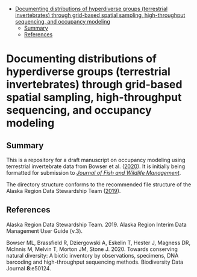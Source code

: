   - [Documenting distributions of hyperdiverse groups (terrestrial
    invertebrates) through grid-based spatial sampling, high-throughput
    sequencing, and occupancy
    modeling](#documenting-distributions-of-hyperdiverse-groups-terrestrial-invertebrates-through-grid-based-spatial-sampling-high-throughput-sequencing-and-occupancy-modeling)
      - [Summary](#summary)
      - [References](#references)

# Documenting distributions of hyperdiverse groups (terrestrial invertebrates) through grid-based spatial sampling, high-throughput sequencing, and occupancy modeling

## Summary

This is a repository for a draft manuscript on occupancy modeling using
terrestrial invertebrate data from Bowser et
al. ([2020](#ref-Bowser_et_al_2020)). It is initially being formatted
for submission to [*Journal of Fish and Wildlife
Management*](https://www.fws.gov/science/publicationsys.html#JFWM).

The directory structure conforms to the recommended file structure of
the Alaska Region Data Stewardship Team
([2019](#ref-Alaska_Region_Data_Stewardship_Team_2020)).

## References

<div id="refs" class="references">

<div id="ref-Alaska_Region_Data_Stewardship_Team_2020">

Alaska Region Data Stewardship Team. 2019. Alaska Region Interim Data
Management User Guide (v.3).

</div>

<div id="ref-Bowser_et_al_2020">

Bowser ML, Brassfield R, Dziergowski A, Eskelin T, Hester J, Magness DR,
McInnis M, Melvin T, Morton JM, Stone J. 2020. Towards conserving
natural diversity: A biotic inventory by observations, specimens, DNA
barcoding and high-throughput sequencing methods. Biodiversity Data
Journal **8**:e50124.

</div>

</div>
